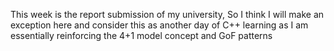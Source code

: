This week is the report submission of my university, So I think I will make an exception here and consider this as another day of C++ learning as I am essentially reinforcing the 4+1 model concept and GoF patterns
